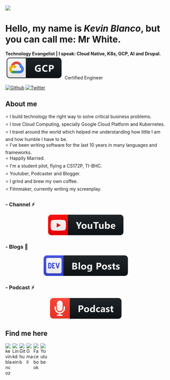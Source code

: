 <img align="center" src="https://scontent.fsyq3-1.fna.fbcdn.net/v/t1.0-9/109737728_152877516373610_7430779000302013031_n.png?_nc_cat=106&_nc_sid=e3f864&_nc_ohc=4XzWsmXHbTQAX9FrBT0&_nc_ht=scontent.fsyq3-1.fna&oh=555b0c8bdd11f0284f9a6cc71ec17cc8&oe=5F647188">

# Hello, my name is *Kevin Blanco*, but you can call me: Mr White.

**Technology Evangelist | I speak: Cloud Native, K8s, GCP, AI and Drupal.** <img src="https://raw.githubusercontent.com/8bithemant/8bithemant/master/svg/dev/services/gcp.svg" alt="Twitter" style="vertical-align:center; margin:4px"> Certified Engineer

[![Github](https://img.shields.io/github/followers/kevinblanco?style=social)](https://github.com/kevinblanco)
[![Twitter](https://img.shields.io/twitter/url?style=social&url=https%3A%2F%2Ftwitter.com%2Fkevinblancoz)](https://twitter.com/kevinblancoz)

## About me

⭐️  I build technology the right way to solve critical business problems. <br />
⭐️  I love Cloud Computing, specially Google Cloud Platform and Kubernetes. <br />
⭐️  I travel around the world which helped me understanding how little I am and how humble I have to be. <br />
⭐️  I've been writing software for the last 10 years in many languages and frameworks. <br />
⭐️  Happily Married. <br />
⭐️  I'm a student pilot, flying a CS172P, TI-BHC. <br />
⭐️  Youtuber, Podcaster and Blogger. <br />
⭐️  I grind and brew my own coffee. <br />
⭐️  Filmmaker, currently writing my screenplay. <br />

### - Channel ⚡️

<p align="center">
  <a href="https://www.youtube.com/c/MrWhitevsElPodcast"> <img src="https://raw.githubusercontent.com/8bithemant/8bithemant/master/svg/streaming/youtube.svg"> </a>
</p>

### - Blogs 🌱

<p align="center">
<a href="https://medium.com/@kevinblanco"><img src="https://raw.githubusercontent.com/8bithemant/8bithemant/master/svg/blogs/devto.svg"> </a>
</p>

### - Podcast ⚡️

<p align="center">
  <a href="https://mrwhite.buzzsprout.com/"><img src="https://raw.githubusercontent.com/8bithemant/8bithemant/master/svg/streaming/podcast.svg"> </a>
</p>


## Find me here

<a href="https://twitter.com/kevinblancoz">
  <img align="left" alt="kevinblancoz" width="22px" src="https://img.icons8.com/fluent/48/000000/twitter.png"/>
</a>
<a href="https://www.linkedin.com/in/kevinblanco/">
  <img align="left" alt="Linkdein" width="22px" src="https://cdn.jsdelivr.net/npm/simple-icons@v3/icons/linkedin.svg" />
</a>
<a href="https://github.com/kevinblanco/">
  <img align="left" alt="Github" width="22px" src="https://img.icons8.com/fluent/48/000000/github.png"/>
</a>
<a href="mailto:info@kevinblanco.com">
  <img align="left" alt="Gmail" width="22px" src="https://img.icons8.com/fluent/48/000000/gmail.png"/>
</a>
<a href="https://www.facebook.com/MrWhitevsElPodcast">
  <img align="left" alt="Facebook" width="22px" src="https://img.icons8.com/android/24/000000/facebook.png"/>
</a>
<a href="https://www.youtube.com/c/MrWhitevsElPodcast">
  <img align="left" alt="Youtube" width="22px" src="https://img.icons8.com/fluent/48/000000/youtube-play.png"/>
</a>
